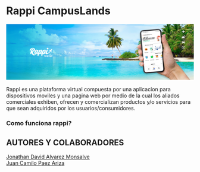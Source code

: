 # Rappi CampusLands

![rappi](./assets/banner-rappi.png)

Rappi es una plataforma virtual compuesta por una aplicacion para dispositivos moviles y una pagina web por medio de la cual los aliados comerciales exhiben, ofrecen y comercializan productos y/o servicios para que sean adquiridos por los usuarios/consumidores.

### Como funciona rappi?



## AUTORES Y COLABORADORES
[Jonathan David Alvarez Monsalve](https://github.com/jdam97)    
[Juan Camilo Paez Ariza](https://github.com/AoKuangg)